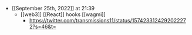 - [[September 25th, 2022]] at 21:39
    - [[web3]] [[React]] hooks [[wagmi]]
        - https://twitter.com/transmissions11/status/1574233124292022272?s=46&t=
